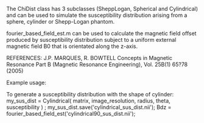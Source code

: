 The ChiDist class has 3 subclasses (SheppLogan, Spherical and Cylindrical) and can be used to simulate the susceptibility distribution arising from a sphere, cylinder or Shepp-Logan phantom. 

fourier_based_field_est.m can be used to calculate the magnetic field offset produced by susceptibility distribution subject to a uniform external magnetic field B0 that is orientated along the z-axis.

REFERENCES: J.P. MARQUES, R. BOWTELL Concepts in Magnetic Resonance Part B (Magnetic Resonance Engineering), Vol. 25B(1) 65?78 (2005)

Example usage:

To generate a susceptibility distribution with the shape of cylinder:
my_sus_dist = Cylindrical( matrix, image_resolution, radius, theta, susceptibility ) ;
my_sus_dist.save('cylindrical_sus_dist.nii');
Bdz = fourier_based_field_est('cylindrical90_sus_dist.nii');
